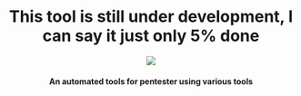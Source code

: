 <h1 align="center">This tool is still under development, I can say it just only 5% done</h1>

<p align="center">
    <a href="https://www.python.org/downloads/"><img src="https://img.shields.io/badge/python-3.7+-blue.svg"></a>
</p>

<h4 align="center">An automated tools for pentester using various tools</h4>
